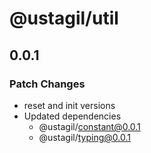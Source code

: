 # @ustagil/util

## 0.0.1

### Patch Changes

- reset and init versions
- Updated dependencies
  - @ustagil/constant@0.0.1
  - @ustagil/typing@0.0.1
